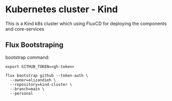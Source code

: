 # Kubernetes cluster - Kind

This is a Kind k8s cluster which using FluxCD for deploying the components and core-services

## Flux Bootstraping

bootstrap command:

```
export GITHUB_TOKEN=<gh-token>

flux bootstrap github --token-auth \
  --owner=alizandieh \
  --repository=kind-cluster \
  --branch=main \
  --personal

```